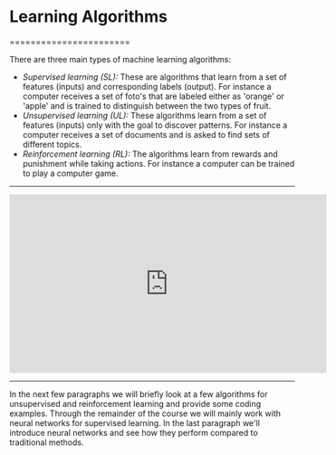 # Learning Algorithms

=======================

There are three main types of machine learning algorithms:

- _Supervised learning (SL):_
  These are algorithms that learn from a set of features (inputs) and corresponding labels (output). For instance a computer receives a set of foto's that are labeled either as 'orange' or 'apple' and is trained to distinguish between the two types of fruit.
  <br>
- _Unsupervised learning (UL):_
  These algorithms learn from a set of features (inputs) only with the goal to discover patterns. For instance a computer receives a set of documents and is asked to find sets of different topics.
  <br>
- _Reinforcement learning (RL):_
  The algorithms learn from rewards and punishment while taking actions. For instance a computer can be trained to play a computer game.

<hr>

<div style="text-align: center;">
    <iframe width="560" height="315" src="https://www.youtube.com/embed/CI3FRsSAa_U" frameborder="0" allow="accelerometer; autoplay; clipboard-write; encrypted-media; gyroscope; picture-in-picture" allowfullscreen></iframe>
</div>

<hr>

In the next few paragraphs we will briefly look at a few algorithms for unsupervised and reinforcement learning and provide some coding examples. Through the remainder of the course we will mainly work with neural networks for supervised learning. In the last paragraph we'll introduce neural networks and see how they perform compared to traditional methods.
